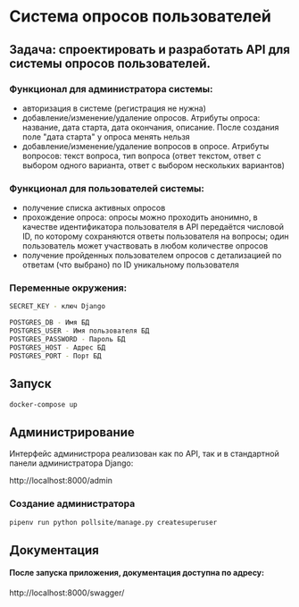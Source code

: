 # Система опросов пользователей

## Задача: спроектировать и разработать API для системы опросов пользователей.

### Функционал для администратора системы:

- авторизация в системе (регистрация не нужна)
- добавление/изменение/удаление опросов. Атрибуты опроса: название, дата старта, дата окончания, описание. После создания поле "дата старта" у опроса менять нельзя
- добавление/изменение/удаление вопросов в опросе. Атрибуты вопросов: текст вопроса, тип вопроса (ответ текстом, ответ с выбором одного варианта, ответ с выбором нескольких вариантов)

### Функционал для пользователей системы:

- получение списка активных опросов
- прохождение опроса: опросы можно проходить анонимно, в качестве идентификатора пользователя в API передаётся числовой ID, по которому сохраняются ответы пользователя на вопросы; один пользователь может участвовать в любом количестве опросов
- получение пройденных пользователем опросов с детализацией по ответам (что выбрано) по ID уникальному пользователя

### Переменные окружения:
```bash
SECRET_KEY - ключ Django

POSTGRES_DB - Имя БД
POSTGRES_USER - Имя пользователя БД
POSTGRES_PASSWORD - Пароль БД
POSTGRES_HOST - Адрес БД
POSTGRES_PORT - Порт БД
```
## Запуск
```bash
docker-compose up
```

## Администрирование
Интерфейс администрора реализован как по API, так и в стандартной панели администратора Django:

http://localhost:8000/admin

### Создание администратора
```bash
pipenv run python pollsite/manage.py createsuperuser
```

## Документация
#### После запуска приложения, документация доступна по адресу:

http://localhost:8000/swagger/
